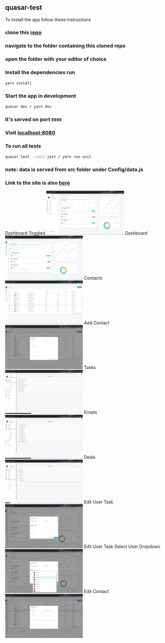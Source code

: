 ## quasar-test
To Install the app follow these instructions

### clone this [repo](https://github.com/EspiraMarvin/quasar-test.git)

### navigate to the folder containing this cloned repo

### open the folder with your editor of choice

### Install the dependencies run

```bash
yarn install
```

### Start the app in development

```bash
quasar dev / yarn dev
```

### It's served on port `8080`

### Visit [localhost:8080](http://localhost:8080)

### To run all tests
```bash
quasar test --unit jest / yarn run unit
```

### note: data is served from src folder under Config/data.js
### Link to the site is also [here](https://quasar-admin-site.netlify.app)

<div>
Dashboard Toggled
<img src="src/assets/dashboard-toggled.png" alt="Dashboard Toggled" style="width: 50%">
Dashboard
<img src="src/assets/dashboard.png" alt="Dashboard" style="width: 50%">
Contacts
<img src="src/assets/Contact.png" alt="Contact" style="width: 50%">
Add Contact
<img src="src/assets/AddContact.png" alt="Add Contact" style="width: 50%">
Tasks
<img src="src/assets/Tasks.png" alt="Task" style="width: 50%">
Emails
<img src="src/assets/Email.png" alt="Email" style="width: 50%">
Deals
<img src="src/assets/Deal.png" alt="Email" style="width: 50%">
Edit User Task
<img src="src/assets/EditUserTask.png" alt="Edit User Task" style="width: 50%">
Edit User Task Select User Dropdown
<img src="src/assets/EditUserTaskSelectUser.png" alt="Edit User Task Select User Dropdown" style="width: 50%">
Edit Contact
<img src="src/assets/EditContact.png" alt="Edit Contact" style="width: 50%">

</div>
